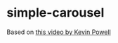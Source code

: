 # simple-carousel

Based on [this video by Kevin Powell](https://www.youtube.com/watch?v=VYsVOamdB0g&t=1s)
